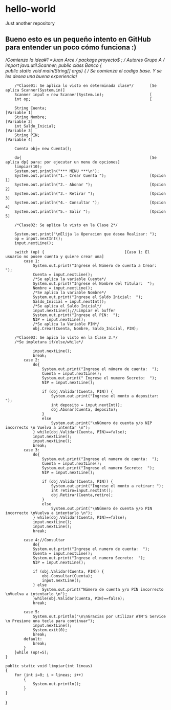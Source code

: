 # hello-world
Just another repository

Bueno esto es un pequeño intento en GitHub para 
entender un poco cómo funciona :)
---------------------------------------
/*Comienzo la idea#1 =Juan Arce */
    package proyecto$ ;
/* Autores Grupo A */
    import java.util.Scanner;
    public class Banco {   
     public static void main(String[] args) {
        /* Se comienza el codigo base. Y se les desea una buena experiencia*/
        
        /*Clase01: Se aplica lo visto en determinada clase*/       [Se aplica Scanner(System.in)]
        Scanner input = new Scanner(System.in);                    [
        int op;                                                    [
        
        String Cuenta;                                             [Variable 1]
        String Nombre;                                             [Variable 2]
        int Saldo_Inicial;                                         [Variable 3]
        String PIN;                                                [Variable 4]
                
        Cuenta obj= new Cuenta();
        
        do{                                                        [Se aplica dp{ para: por ejecutar un menu de opciones]
        limpiar(10);
        System.out.println("*** MENU ***\n");
        System.out.println("1.- Crear Cuenta ");                   [Opcion 1]
        System.out.println("2.- Abonar ");                         [Opcion 2]
        System.out.println("3.- Retirar ");                        [Opcion 3]
        System.out.println("4.- Consultar ");                      [Opcion 4]
        System.out.println("5.- Salir ");                          [Opcion 5]
        
        /*Clase02: Se aplica lo visto en la Clase 2*/
        
        System.out.print("\nElija la Operacion que desea Realizar: ");        
        op = input.nextInt();
        input.nextLine(); 
        
        switch (op) {                                   [Caso 1: El usuario no posee cuenta y quiere crear una]
            case 1:                
                System.out.print("Ingrese el Número de cuenta a Crear:  ");
                Cuenta = input.nextLine();
                /*Se aplica la variable Cuenta*/
                System.out.print("Ingrese el Nombre del Titular:  ");
                Nombre = input.nextLine();
                /*Se aplica la variable Nombre*/
                System.out.print("Ingrese el Saldo Inicial:  ");
                Saldo_Inicial = input.nextInt();
                /*Se aplica el Saldo Inicial*/
                input.nextLine();//Limpiar el buffer 
                System.out.print("Ingrese el PIN:  ");
                NIP = input.nextLine();
                /*Se aplica la Variable PIN*/                                
                obj.Crear(Cuenta, Nombre, Saldo_Inicial, PIN);
                
        /*Clase03: Se apica lo visto en la Clase 3.*/ 
        /*Se impletara if/else/while*/
                
                input.nextLine();
                break;
            case 2:
                do{                
                    System.out.print("Ingrese el número de cuenta:  ");
                    Cuenta = input.nextLine();                
                    System.out.print(" Ingrese el numero Secreto:  ");
                    NIP = input.nextLine();   

                    if (obj.Validar(Cuenta, PIN)) {
                        System.out.print("Ingrese el monto a depositar: ");
                        int deposito = input.nextInt();
                        obj.Abonar(Cuenta, deposito);                                                  
                    }               
                    else
                        System.out.print("\nNúmero de cuenta y/o NIP incorrecto \n Vuelva a intentar \n");                    
                } while(obj.Validar(Cuenta, PIN)==false);
                input.nextLine();                
                input.nextLine();                
                break;
            case 3:
                do{                
                    System.out.print("Ingrese el numero de cuenta:  ");
                    Cuenta = input.nextLine();                
                    System.out.print("Ingrese el numero Secreto:  ");
                    NIP = input.nextLine();   

                    if (obj.Validar(Cuenta, PIN)) {
                        System.out.print("Ingrese el monto a retirar: ");
                        int retiro=input.nextInt();
                        obj.Retirar(Cuenta,retiro);                                                  
                    }               
                    else
                        System.out.print("\nNúmero de cuenta y/o PIN incorrecto \nVuelva a intentarlo \n");                    
                } while(obj.Validar(Cuenta, PIN)==false);                      
                input.nextLine();                
                input.nextLine();
                break;
                
            case 4://Consultar
                do{
                System.out.print("Ingrese el numero de cuenta:  ");
                Cuenta = input.nextLine();                
                System.out.print("Ingrese el numero Secreto:  ");
                NIP = input.nextLine();
                
                if (obj.Validar(Cuenta, PIN)) {                                  
                    obj.Consultar(Cuenta);
                    input.nextLine();
                } else
                    System.out.print("Número de cuenta y/o PIN incorrecto \nVuelva a intentarlo \n");                    
                }while(obj.Validar(Cuenta, PIN)==false);
                break;
                
            case 5:                
                System.out.println("\n\nGracias por utilizar ATM'S Service \n Presione una tecla para continuar");  
                input.nextLine();
                System.exit(0);
                break;
            default:               
                break;
            }              
        }while (op!=5);  
    }

    public static void limpiar(int lineas)
    {
        for (int i=0; i < lineas; i++)
            {
                System.out.println();
            }
    }
    
}

